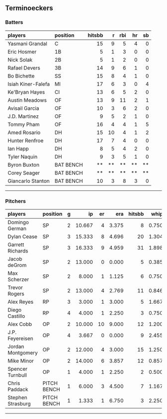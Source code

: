 ## Terminoeckers

### Batters

 
|players            |position  | hitsbb|  r| rbi| hr| sb| 
|:------------------|:---------|------:|--:|---:|--:|--:| 
|Yasmani Grandal    |C         |     15|  9|   5|  4|  0| 
|Eric Hosmer        |1B        |      5|  1|   3|  0|  0| 
|Nick Solak         |2B        |      5|  1|   2|  0|  0| 
|Rafael Devers      |3B        |     14|  9|   6|  1|  0| 
|Bo Bichette        |SS        |     15|  8|   4|  1|  0| 
|Isiah Kiner-Falefa |MI        |     17|  6|   3|  0|  4| 
|Ke'Bryan Hayes     |CI        |     13|  6|   5|  2|  0| 
|Austin Meadows     |OF        |     13|  9|  11|  2|  1| 
|Avisail Garcia     |OF        |     10|  3|   6|  2|  0| 
|J.D. Martinez      |OF        |      9|  5|   2|  1|  0| 
|Tommy Pham         |OF        |     16|  4|   4|  1|  5| 
|Amed Rosario       |DH        |     15| 10|   4|  1|  2| 
|Hunter Renfroe     |DH        |     17|  7|   4|  0|  0| 
|Ian Happ           |DH        |      8|  5|   4|  2|  0| 
|Tyler Naquin       |DH        |      9|  3|   5|  1|  0| 
|Byron Buxton       |BAT BENCH |     **| **|  **| **| **| 
|Corey Seager       |BAT BENCH |     **| **|  **| **| **| 
|Giancarlo Stanton  |BAT BENCH |     10|  3|   8|  3|  0| 


* * *

### Pitchers

 
|players           |position    |  g|     ip| er|   era| hitsbb|  whip| so|  w| sv| 
|:-----------------|:-----------|--:|------:|--:|-----:|------:|-----:|--:|--:|--:| 
|Domingo German    |SP          |  2| 10.667|  4| 3.375|      8| 0.750|  8|  0|  0| 
|Dylan Cease       |SP          |  3| 15.333|  8| 4.696|     20| 1.304| 19|  2|  0| 
|Garrett Richards  |SP          |  3| 16.333|  9| 4.959|     31| 1.898| 14|  0|  0| 
|Jacob deGrom      |SP          |  2| 13.000|  0| 0.000|      5| 0.385| 21|  2|  0| 
|Max Scherzer      |SP          |  2|  8.000|  1| 1.125|      6| 0.750|  9|  1|  0| 
|Trevor Rogers     |SP          |  2| 13.000|  4| 2.769|     11| 0.846| 13|  1|  0| 
|Alex Reyes        |RP          |  3|  3.000|  1| 3.000|      5| 1.667|  5|  0|  1| 
|Diego Castillo    |RP          |  4|  4.000|  1| 2.250|      3| 0.750|  6|  0|  3| 
|Alex Cobb         |OP          |  2| 10.000| 10| 9.000|     12| 1.200|  9|  1|  0| 
|J.P. Feyereisen   |OP          |  4|  3.667|  0| 0.000|      9| 2.455|  3|  1|  0| 
|Jordan Montgomery |OP          |  2| 12.000|  4| 3.000|     15| 1.250| 12|  1|  0| 
|Mike Minor        |OP          |  2| 14.000|  6| 3.857|     12| 0.857| 13|  1|  0| 
|Spencer Turnbull  |OP          |  1|  4.000|  1| 2.250|      2| 0.500|  4|  0|  0| 
|Chris Paddack     |PITCH BENCH |  1|  6.000|  3| 4.500|      7| 1.167|  6|  0|  0| 
|Stephen Strasburg |PITCH BENCH |  1|  1.333|  1| 6.750|      3| 2.250|  1|  0|  0| 


* * *


